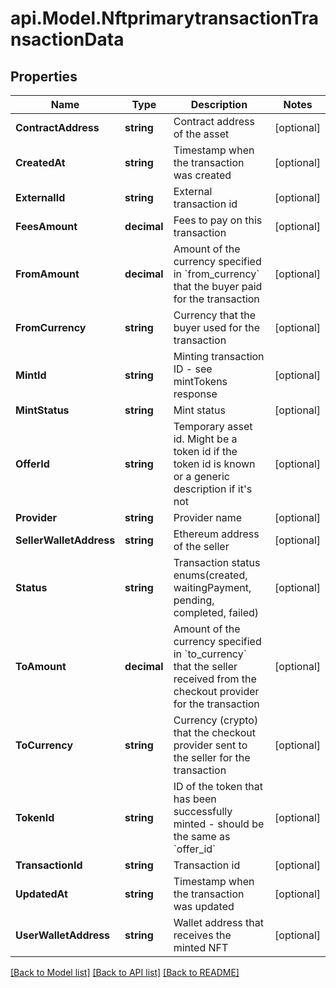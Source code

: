 # api.Model.NftprimarytransactionTransactionData

## Properties

Name | Type | Description | Notes
------------ | ------------- | ------------- | -------------
**ContractAddress** | **string** | Contract address of the asset | [optional] 
**CreatedAt** | **string** | Timestamp when the transaction was created | [optional] 
**ExternalId** | **string** | External transaction id | [optional] 
**FeesAmount** | **decimal** | Fees to pay on this transaction | [optional] 
**FromAmount** | **decimal** | Amount of the currency specified in &#x60;from_currency&#x60; that the buyer paid for the transaction | [optional] 
**FromCurrency** | **string** | Currency that the buyer used for the transaction | [optional] 
**MintId** | **string** | Minting transaction ID - see mintTokens response | [optional] 
**MintStatus** | **string** | Mint status | [optional] 
**OfferId** | **string** | Temporary asset id. Might be a token id if the token id is known or a generic description if it&#39;s not | [optional] 
**Provider** | **string** | Provider name | [optional] 
**SellerWalletAddress** | **string** | Ethereum address of the seller | [optional] 
**Status** | **string** | Transaction status enums(created, waitingPayment, pending, completed, failed) | [optional] 
**ToAmount** | **decimal** | Amount of the currency specified in &#x60;to_currency&#x60; that the seller received from the checkout provider for the transaction | [optional] 
**ToCurrency** | **string** | Currency (crypto) that the checkout provider sent to the seller for the transaction | [optional] 
**TokenId** | **string** | ID of the token that has been successfully minted - should be the same as &#x60;offer_id&#x60; | [optional] 
**TransactionId** | **string** | Transaction id | [optional] 
**UpdatedAt** | **string** | Timestamp when the transaction was updated | [optional] 
**UserWalletAddress** | **string** | Wallet address that receives the minted NFT | [optional] 

[[Back to Model list]](../README.md#documentation-for-models) [[Back to API list]](../README.md#documentation-for-api-endpoints) [[Back to README]](../README.md)

